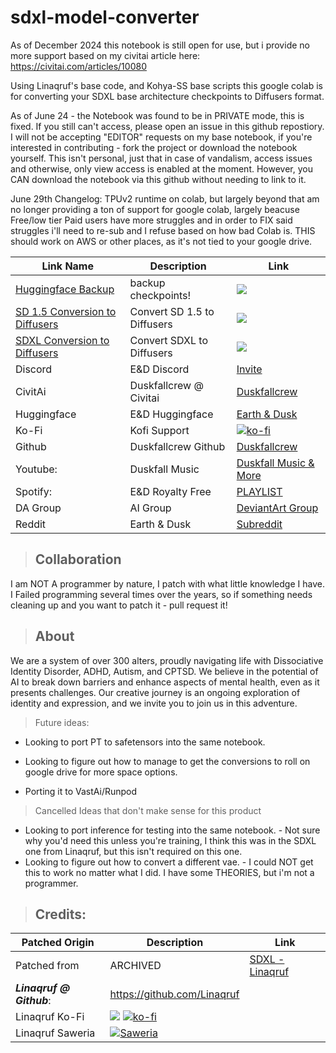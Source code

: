 # sdxl-model-converter

As of December 2024 this notebook is still open for use, but i provide no more support based on my civitai article here: https://civitai.com/articles/10080

Using Linaqruf's base code, and Kohya-SS base scripts this google colab is for converting your SDXL base architecture checkpoints to Diffusers format. 

As of June 24 - the Notebook was found to be in PRIVATE mode, this is fixed.  If you still can't access, please open an issue in this github repostiory. I will not be accepting "EDITOR" requests on my base notebook, if you're interested in contributing - fork the project or download the notebook yourself.  This isn't personal, just that in case of vandalism, access issues and otherwise, only view access is enabled at the moment.  However, you CAN download the notebook via this github without needing to link to it.


June 29th Changelog:
TPUv2 runtime on colab, but largely beyond that am no longer providing a ton of support for google colab, largely beacuse Free/low tier Paid users have more struggles and in order to FIX said struggles i'll need to re-sub and I refuse based on how bad Colab is.  THIS should work on AWS or other places, as it's not tied to your google drive.

| Link Name| Description | Link |
| --- | --- | --- |
| [Huggingface Backup](https://colab.research.google.com/github/kieranxsomer/HuggingFace_Backup/blob/main/HuggingFace_Backup.ipynb) | backup checkpoints! | [![](https://img.shields.io/static/v1?message=Open%20in%20Colab&logo=googlecolab&labelColor=5c5c5c&color=0f80c1&label=%20&style=flat)](https://colab.research.google.com/github/kieranxsomer/HuggingFace_Backup/blob/main/HuggingFace_Backup.ipynb)
| [SD 1.5 Conversion to Diffusers](https://colab.research.google.com/drive/1zAzdsaa2KQcF6W0V4eCLZ6eUO8hsDJTo?usp=drive_link)| Convert SD 1.5 to Diffusers| [![](https://img.shields.io/static/v1?message=Open%20in%20Colab&logo=googlecolab&labelColor=5c5c5c&color=0f80c1&label=%20&style=flat)](https://colab.research.google.com/drive/1zAzdsaa2KQcF6W0V4eCLZ6eUO8hsDJTo?usp=drive_link)
| [SDXL Conversion to Diffusers](https://colab.research.google.com/drive/1CcSCmUB_UkT-8TlUkwDDKnHB4T7nti01?usp=drive_link)| Convert SDXL to Diffusers| [![](https://img.shields.io/static/v1?message=Open%20in%20Colab&logo=googlecolab&labelColor=5c5c5c&color=0f80c1&label=%20&style=flat)](https://colab.research.google.com/drive/1CcSCmUB_UkT-8TlUkwDDKnHB4T7nti01?usp=drive_link)
|Discord| E&D Discord |[Invite](https://discord.gg/5t2kYxt7An)
|CivitAi| Duskfallcrew @ Civitai |[Duskfallcrew](https://civitai.com/user/duskfallcrew/)
|Huggingface| E&D Huggingface |[Earth & Dusk](https://huggingface.co/EarthnDusk)
|Ko-Fi| Kofi Support |[![ko-fi](https://img.shields.io/badge/Support%20me%20on%20Ko--fi-F16061?logo=ko-fi&logoColor=white&style=flat)](https://ko-fi.com/Z8Z8L4EO)
|Github| Duskfallcrew Github |[Duskfallcrew](https://github.com/duskfallcrew)
| Youtube: | Duskfall Music|[Duskfall Music & More](https://www.youtube.com/channel/UCk7MGP7nrJz5awBSP75xmVw)
| Spotify: | E&D Royalty Free| [PLAYLIST](https://open.spotify.com/playlist/00R8x00YktB4u541imdSSf?si=57a8f0f0fe87434e)
|DA Group | AI Group| [DeviantArt Group](https://www.deviantart.com/diffusionai)
| Reddit | Earth & Dusk| [Subreddit](https://www.reddit.com/r/earthndusk/)



> ## Collaboration


I am NOT A programmer by nature, I patch with what little knowledge I have. I Failed programming several times over the years, so if something needs cleaning up and you want to patch it - pull request it!


>## About 


We are a system of over 300 alters, proudly navigating life with Dissociative Identity Disorder, ADHD, Autism, and CPTSD. We believe in the potential of AI to break down barriers and enhance aspects of mental health, even as it presents challenges. Our creative journey is an ongoing exploration of identity and expression, and we invite you to join us in this adventure.



>Future ideas:

- Looking to port PT to safetensors into the same notebook.

- Looking to figure out how to manage to get the conversions to roll on google drive for more space options.
- Porting it to VastAi/Runpod

>Cancelled Ideas that don't make sense for this product
- Looking to port inference for testing into the same notebook. - Not sure why you'd need this unless you're training, I think this was in the SDXL one from Linaqruf, but this isn't required on this one.
- Looking to figure out how to convert a different vae. - I could NOT get this to work no matter what I did. I have some THEORIES, but i'm not a programmer.




>## Credits:


| Patched Origin | Description | Link |
| --- | --- | --- |
|Patched from| ARCHIVED |[SDXL - Linaqruf](https://colab.research.google.com/github/Linaqruf/sdxl-model-converter/blob/main/sdxl_model_converter.ipynb)
|***Linaqruf @ Github***: |https://github.com/Linaqruf
|Linaqruf Ko-Fi | [![](https://dcbadge.vercel.app/api/shield/850007095775723532?style=flat)](https://lookup.guru/850007095775723532) [![ko-fi](https://img.shields.io/badge/Support%20me%20on%20Ko--fi-F16061?logo=ko-fi&logoColor=white&style=flat)](https://ko-fi.com/linaqruf) 
| Linaqruf Saweria |<a href="https://saweria.co/linaqruf"><img alt="Saweria" src="https://img.shields.io/badge/Saweria-7B3F00?style=flat&logo=ko-fi&logoColor=white"/></a>


